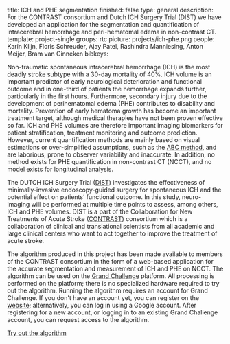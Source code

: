title: ICH and PHE segmentation
finished: false
type: general
description: For the CONTRAST consortium and Dutch ICH Surgery Trial (DIST) we have developed an application for the segmentation and quantification of intracerebral hemorrhage and peri-hematomal edema in non-contrast CT.
template: project-single
groups: rtc
picture: projects/ich-phe.png
people: Karin Klijn, Floris Schreuder, Ajay Patel, Rashindra Manniesing, Anton Meijer, Bram van Ginneken
bibkeys: 

Non-traumatic spontaneous intracerebral hemorrhage (ICH) is the most deadly stroke subtype with a 30-day mortality of 40%. ICH volume is an important predictor of early neurological deterioration and functional outcome and in one-third of patients the hemorrhage expands further, particularly in the first hours. Furthermore, secondary injury due to the development of perihematomal edema (PHE) contributes to disability and mortality. Prevention of early hematoma growth has become an important treatment target, although medical therapies have not been proven effective so far. ICH and PHE volumes are therefore important imaging biomarkers for patient stratification, treatment monitoring and outcome prediction. However, current quantification methods are mainly based on visual estimations or over-simplified assumptions, such as the [ABC method](https://www.ahajournals.org/doi/full/10.1161/01.str.27.8.1304), and are laborious, prone to observer variability and inaccurate. In addition, no method exists for PHE quantification in non-contrast CT (NCCT), and no model exists for longitudinal analysis.
<br>

The DUTCH ICH Surgery Trial ([DIST]( https://www.dutch-ich.nl/)) investigates the effectiveness of minimally-invasive endoscopy-guided surgery for spontaneous ICH and the potential effect on patients’ functional outcome. In this study, neuro-imaging will be performed at multiple time points to assess, among others, ICH and PHE volumes. DIST is a part of the Collaboration for New Treatments of Acute Stroke ([CONTRAST](https://www.contrast-consortium.nl)) consortium which is a collaboration of clinical and translational scientists from all academic and large clinical centers who want to act together to improve the treatment of acute stroke.
<br>

The algorithm produced in this project has been made available to members of the CONTRAST consortium in the form of a web-based application for the accurate segmentation and measurement of ICH and PHE on NCCT. The algorithm can be used on the [Grand Challenge](https://grand-challenge.org/) platform. All processing is performed on the platform; there is no specialized hardware required to try out the algorithm. Running the algorithm requires an account for Grand Challenge. If you don't have an account yet, you can register on the [website](https://grand-challenge.org/accounts/signin/); alternatively, you can log in using a Google account. After registering for a new account, or logging in to an existing Grand Challenge account, you can request access to the algorithm.

<a href="https://grand-challenge.org/algorithms/ich-and-phe-segmentation/" class="btn btn-primary btn-lg my-3">Try out the algorithm</a>
